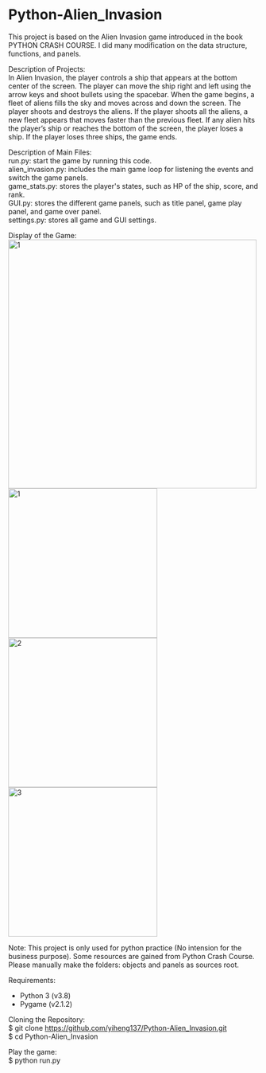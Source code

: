 # Python-Alien_Invasion

This project is based on the Alien Invasion game introduced in the book PYTHON CRASH COURSE. I did many modification on the data structure, functions, and panels.  

Description of Projects:  
In Alien Invasion, the player controls a ship that appears at the bottom center of the screen. The player can move the ship right and left using the arrow keys and shoot bullets using the spacebar. When the game begins, a fleet of aliens fills the sky and moves across and down the screen. The player shoots and destroys the aliens. If the player shoots all the aliens, a new fleet appears that moves faster than the previous fleet. If any alien hits the player’s ship or reaches the bottom of the screen, the player loses a ship. If the player loses three ships, the game ends.  

Description of Main Files:  
run.py: start the game by running this code.  
alien_invasion.py: includes the main game loop for listening the events and switch the game panels.  
game_stats.py: stores the player's states, such as HP of the ship, score, and rank.  
GUI.py: stores the different game panels, such as title panel, game play panel, and game over panel.  
settings.py: stores all game and GUI settings.  

Display of the Game:  
<img width="500" alt="1" src="https://user-images.githubusercontent.com/39048778/198061309-6b6442e7-c01d-42a5-ae1d-054bf164e7a0.png">  
<img width="300" alt="1" src="https://user-images.githubusercontent.com/39048778/198046241-f03c8d15-101d-4679-acfa-ec0835abee1e.png">
<img width="300" alt="2" src="https://user-images.githubusercontent.com/39048778/198046748-92dd208a-1653-4280-8de4-caac5a41fcfb.png">
<img width="300" alt="3" src="https://user-images.githubusercontent.com/39048778/198046805-bbe52656-c152-4766-a902-12b344088a9e.png">

Note: This project is only used for python practice (No intension for the business purpose). Some resources are gained from Python Crash Course. Please manually make the folders: objects and panels as sources root. 

Requirements:
  - Python 3 (v3.8)
  - Pygame (v2.1.2)

Cloning the Repository:  
$ git clone https://github.com/yiheng137/Python-Alien_Invasion.git  
$ cd Python-Alien_Invasion  

Play the game:  
$ python run.py
